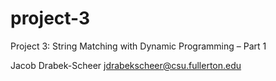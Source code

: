 # project-3
Project 3: String Matching with Dynamic Programming – Part 1

Jacob Drabek-Scheer
jdrabekscheer@csu.fullerton.edu

